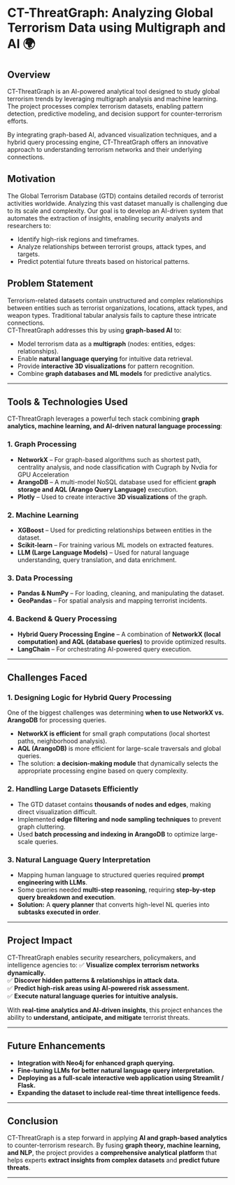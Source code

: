 # **CT-ThreatGraph: Analyzing Global Terrorism Data using Multigraph and AI** 🌍

## **Overview**
CT-ThreatGraph is an AI-powered analytical tool designed to study global terrorism trends by leveraging multigraph analysis and machine learning. The project processes complex terrorism datasets, enabling pattern detection, predictive modeling, and decision support for counter-terrorism efforts. 

By integrating graph-based AI, advanced visualization techniques, and a hybrid query processing engine, CT-ThreatGraph offers an innovative approach to understanding terrorism networks and their underlying connections.

## **Motivation**
The Global Terrorism Database (GTD) contains detailed records of terrorist activities worldwide. Analyzing this vast dataset manually is challenging due to its scale and complexity. Our goal is to develop an AI-driven system that automates the extraction of insights, enabling security analysts and researchers to:
- Identify high-risk regions and timeframes.
- Analyze relationships between terrorist groups, attack types, and targets.
- Predict potential future threats based on historical patterns.

## **Problem Statement**
Terrorism-related datasets contain unstructured and complex relationships between entities such as terrorist organizations, locations, attack types, and weapon types. Traditional tabular analysis fails to capture these intricate connections.  
CT-ThreatGraph addresses this by using **graph-based AI** to:
- Model terrorism data as a **multigraph** (nodes: entities, edges: relationships).
- Enable **natural language querying** for intuitive data retrieval.
- Provide **interactive 3D visualizations** for pattern recognition.
- Combine **graph databases and ML models** for predictive analytics.

---

## **Tools & Technologies Used**
CT-ThreatGraph leverages a powerful tech stack combining **graph analytics, machine learning, and AI-driven natural language processing**:

### **1. Graph Processing**
- **NetworkX** – For graph-based algorithms such as shortest path, centrality analysis, and node classification with Cugraph by Nvdia for GPU  Acceleration
- **ArangoDB** – A multi-model NoSQL database used for efficient **graph storage and AQL (Arango Query Language)** execution.
- **Plotly** – Used to create interactive **3D visualizations** of the graph.

### **2. Machine Learning**
- **XGBoost** – Used for predicting relationships between entities in the dataset.
- **Scikit-learn** – For training various ML models on extracted features.
- **LLM (Large Language Models)** – Used for natural language understanding, query translation, and data enrichment.

### **3. Data Processing**
- **Pandas & NumPy** – For loading, cleaning, and manipulating the dataset.
- **GeoPandas** – For spatial analysis and mapping terrorist incidents.

### **4. Backend & Query Processing**
- **Hybrid Query Processing Engine** – A combination of **NetworkX (local computation) and AQL (database queries)** to provide optimized results.
- **LangChain** – For orchestrating AI-powered query execution.


---

## **Challenges Faced**
### **1. Designing Logic for Hybrid Query Processing**
One of the biggest challenges was determining **when to use NetworkX vs. ArangoDB** for processing queries.  
- **NetworkX is efficient** for small graph computations (local shortest paths, neighborhood analysis).  
- **AQL (ArangoDB)** is more efficient for large-scale traversals and global queries.  
- The solution: **a decision-making module** that dynamically selects the appropriate processing engine based on query complexity.

### **2. Handling Large Datasets Efficiently**
- The GTD dataset contains **thousands of nodes and edges**, making direct visualization difficult.
- Implemented **edge filtering and node sampling techniques** to prevent graph cluttering.
- Used **batch processing and indexing in ArangoDB** to optimize large-scale queries.

### **3. Natural Language Query Interpretation**
- Mapping human language to structured queries required **prompt engineering with LLMs**.
- Some queries needed **multi-step reasoning**, requiring **step-by-step query breakdown and execution**.
- **Solution:** A **query planner** that converts high-level NL queries into **subtasks executed in order**.

---

## **Project Impact**
CT-ThreatGraph enables security researchers, policymakers, and intelligence agencies to:
✅ **Visualize complex terrorism networks dynamically.**  
✅ **Discover hidden patterns & relationships in attack data.**  
✅ **Predict high-risk areas using AI-powered risk assessment.**  
✅ **Execute natural language queries for intuitive analysis.**  

With **real-time analytics and AI-driven insights**, this project enhances the ability to **understand, anticipate, and mitigate** terrorist threats.

---

## **Future Enhancements**
- **Integration with Neo4j for enhanced graph querying.**  
- **Fine-tuning LLMs for better natural language query interpretation.**  
- **Deploying as a full-scale interactive web application using Streamlit / Flask.**  
- **Expanding the dataset to include real-time threat intelligence feeds.**  

---

## **Conclusion**
CT-ThreatGraph is a step forward in applying **AI and graph-based analytics** to counter-terrorism research. By fusing **graph theory, machine learning, and NLP**, the project provides a **comprehensive analytical platform** that helps experts **extract insights from complex datasets** and **predict future threats**.

---
